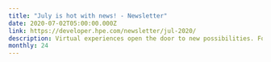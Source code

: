 ```yaml
---
title: "July is hot with news! - Newsletter"
date: 2020-07-02T05:00:00.000Z
link: https://developer.hpe.com/newsletter/jul-2020/
description: Virtual experiences open the door to new possibilities. For those who know and love the Hack Shack, we can now bring it to you virtually! Check it out in the blog post below, along with a whole lot of other news and tutorials. 
monthly: 24
---
```

            